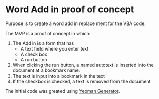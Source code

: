 # Word Add in proof of concept

Purpose is to create a word add in replace ment for the VBA code.

The MVP is a proof of concept in which:
    
1. The Add in is a form that has
    * A text field where you enter text
    * A check box
    * A run button
2. When clicking the run button, a named autotext is inserted into the document at a bookmark name.
3. The text is input into a bookmark in the text
4. If the checkbox is checked, a text is removed from the document

The initial code was greated using [Yeoman Generator](https://learn.microsoft.com/en-us/office/dev/add-ins/develop/yeoman-generator-overview).
